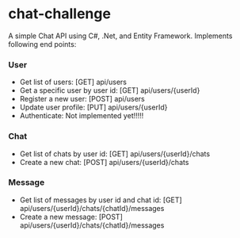 # chat-challenge 
A simple Chat API using C#, .Net, and Entity Framework. Implements following end points:

### User
- Get list of users: [GET] api/users
- Get a specific user by user id: [GET] api/users/{userId}
- Register a new user: [POST] api/users
- Update user profile: [PUT] api/users/{userId} 
- Authenticate: Not implemented yet!!!!!

### Chat
- Get list of chats by user id: [GET] api/users/{userId}/chats
- Create a new chat: [POST] api/users/{userId}/chats

### Message
- Get list of messages by user id and chat id: [GET] api/users/{userId}/chats/{chatId}/messages
- Create a new message: [POST] api/users/{userId}/chats/{chatId}/messages
